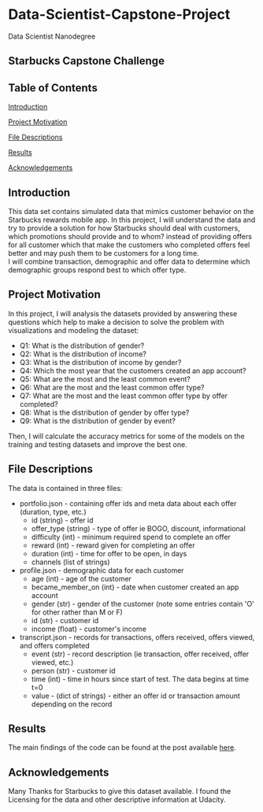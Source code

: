 # Data-Scientist-Capstone-Project
Data Scientist Nanodegree
## Starbucks Capstone Challenge



## Table of Contents

[Introduction](#introduction)

[Project Motivation](#project-motivation)

[File Descriptions](#file-descriptions)

[Results](#results)

[Acknowledgements](#acknowledgements)

## Introduction
This data set contains simulated data that mimics customer behavior on the Starbucks rewards mobile app. In this project, I will understand the data and try to provide a solution for how Starbucks should deal with customers, which promotions should provide and to whom? instead of providing offers for all customer which that make the customers who completed offers feel better and may push them to be customers for a long time.<br>
I will combine transaction, demographic and offer data to determine which demographic groups respond best to which offer type.<br>

## Project Motivation
In this project, I will analysis the datasets provided by answering these questions  which help to make a decision to solve the problem with visualizations and modeling the dataset:<br>
* Q1: What is the distribution of gender?<br>
* Q2: What is the distribution of income?<br>
* Q3: What is the distribution of income by gender?<br>
* Q4: Which the most year that the customers created an app account?<br>
* Q5: What are the most and the least common event?<br>
* Q6: What are the most and the least common offer type?<br>
* Q7: What are the most and the least common offer type by offer completed?<br>
* Q8: What is the distribution of gender by offer type?<br>
* Q9: What is the distribution of gender by event?<br>

Then, I will calculate the accuracy metrics for some of the models on the training and testing datasets and improve the best one.<br>

## File Descriptions
The data is contained in three files:<br>

* portfolio.json - containing offer ids and meta data about each offer (duration, type, etc.)<br>
  * id (string) - offer id <br>
  * offer_type (string) - type of offer ie BOGO, discount, informational<br>
  * difficulty (int) - minimum required spend to complete an offer<br>
  * reward (int) - reward given for completing an offer<br>
  * duration (int) - time for offer to be open, in days<br>
  * channels (list of strings)<br>
* profile.json - demographic data for each customer<br>
  * age (int) - age of the customer<br>
  * became_member_on (int) - date when customer created an app account<br>
  * gender (str) - gender of the customer (note some entries contain 'O' for other rather than M or F)<br>
  * id (str) - customer id<br>
  * income (float) - customer's income<br>
* transcript.json - records for transactions, offers received, offers viewed, and offers completed<br>
  * event (str) - record description (ie transaction, offer received, offer viewed, etc.)<br>
  * person (str) - customer id<br>
  * time (int) - time in hours since start of test. The data begins at time t=0<br>
  * value - (dict of strings) - either an offer id or transaction amount depending on the record<br>
  
## Results

The main findings of the code can be found at the post available [here](https://medium.com/@laila.alqawain/data-scientist-capstone-project-3348bc569e8b).

## Acknowledgements

Many Thanks for Starbucks to give this dataset available. I found the Licensing for the data and other descriptive information at Udacity. 

